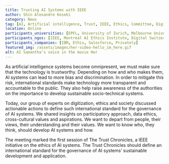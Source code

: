 ```yaml
---
title: Trusting AI Systems with IEEE
author: Shin Alexandre Koseki
category: News
tag: [AI, Artificial intelligence, Trust, IEEE, Ethics, Committee, Digital Humanities, Data Studies, Data Science, Participatory Design, Policy-Making, Standards, Digitization, Cross-cultural values, Innovation]
location: Online
participants_universities: [EPFL, University of Zurich, Melbourne University, New York University, Georgia Institute of Technology, University of Arizona, University of Waikato, Tsinghua University]
participants_ngos: [IEEE, Montreal AI Ethics Institute, Digital Switzerland, Swiss Digital Initiative]
participants_companies: [IBM, Ethix, Salesforce, Privately]
featured_img: /assets/images/her-video-hello_im_here.gif
alt: AI Samantha’s voice in the movie Her
---
```

As artificial intelligence systems become omnipresent, we must make sure that the technology is trustworthy. Depending on how and who makes them, AI systems can lead to more bias and discrimination. In order to mitigate this risk, international standards make technology more transparent and accountable to the public. They also help raise awareness of the authorities on the importance to develop sustainable socio-technical systems.

Today, our group of experts on digitization, ethics and society discussed actionable actions to define such international standard for the governance of AI systems. We shared insights on participatory approach, data ethics, cross-cultural values and aspirations. We want to depart from people, their views, their understanding and their values. We want to know who, they think, should develop AI systems and how.

The meeting marked the first session of The Trust Chronicles, a IEEE initiative on the ethics of AI systems. The Trust Chronicles should define an international standard for the governance of AI systems’ sustainable development and application.